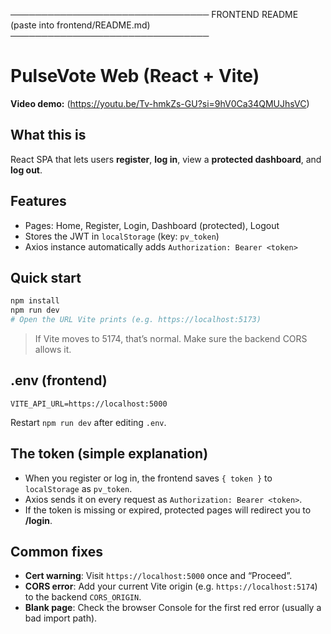 ────────────────────────────────
FRONTEND README (paste into frontend/README.md)
────────────────────────────────

# PulseVote Web (React + Vite)

**Video demo:** (https://youtu.be/Tv-hmkZs-GU?si=9hV0Ca34QMUJhsVC)

## What this is
React SPA that lets users **register**, **log in**, view a **protected dashboard**, and **log out**.

## Features
- Pages: Home, Register, Login, Dashboard (protected), Logout
- Stores the JWT in `localStorage` (key: `pv_token`)
- Axios instance automatically adds `Authorization: Bearer <token>`

## Quick start
```bash
npm install
npm run dev
# Open the URL Vite prints (e.g. https://localhost:5173)
```
> If Vite moves to 5174, that’s normal. Make sure the backend CORS allows it.

## .env (frontend)
```
VITE_API_URL=https://localhost:5000
```
Restart `npm run dev` after editing `.env`.

## The token (simple explanation)
- When you register or log in, the frontend saves `{ token }` to `localStorage` as `pv_token`.
- Axios sends it on every request as `Authorization: Bearer <token>`.
- If the token is missing or expired, protected pages will redirect you to **/login**.

## Common fixes
- **Cert warning**: Visit `https://localhost:5000` once and “Proceed”.
- **CORS error**: Add your current Vite origin (e.g. `https://localhost:5174`) to the backend `CORS_ORIGIN`.
- **Blank page**: Check the browser Console for the first red error (usually a bad import path).
